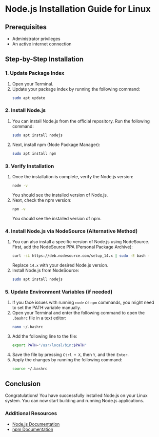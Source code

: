 # Node.js Installation Guide for Linux

## Prerequisites
- Administrator privileges
- An active internet connection

## Step-by-Step Installation

### 1. Update Package Index
1. Open your Terminal.
2. Update your package index by running the following command:
   ```sh
   sudo apt update
   ```

### 2. Install Node.js
1. You can install Node.js from the official repository. Run the following command:
   ```sh
   sudo apt install nodejs
   ```
2. Next, install npm (Node Package Manager):
   ```sh
   sudo apt install npm
   ```

### 3. Verify Installation
1. Once the installation is complete, verify the Node.js version:
   ```sh
   node -v
   ```
   You should see the installed version of Node.js.
2. Next, check the npm version:
   ```sh
   npm -v
   ```
   You should see the installed version of npm.

### 4. Install Node.js via NodeSource (Alternative Method)
1. You can also install a specific version of Node.js using NodeSource. First, add the NodeSource PPA (Personal Package Archive):
   ```sh
   curl -sL https://deb.nodesource.com/setup_14.x | sudo -E bash -
   ```
   Replace `14.x` with your desired Node.js version.
2. Install Node.js from NodeSource:
   ```sh
   sudo apt install nodejs
   ```

### 5. Update Environment Variables (if needed)
1. If you face issues with running `node` or `npm` commands, you might need to set the PATH variable manually.
2. Open your Terminal and enter the following command to open the `.bashrc` file in a text editor:
   ```sh
   nano ~/.bashrc
   ```
3. Add the following line to the file:
   ```sh
   export PATH="/usr/local/bin:$PATH"
   ```
4. Save the file by pressing `Ctrl + X`, then `Y`, and then `Enter`.
5. Apply the changes by running the following command:
   ```sh
   source ~/.bashrc
   ```

## Conclusion
Congratulations! You have successfully installed Node.js on your Linux system. You can now start building and running Node.js applications.

### Additional Resources
- [Node.js Documentation](https://nodejs.org/en/docs/)
- [npm Documentation](https://docs.npmjs.com/)


